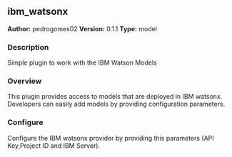 ## ibm_watsonx

**Author:** pedrogomes02
**Version:** 0.1.1
**Type:** model

### Description
Simple plugin to work with the IBM Watson Models

### Overview
This plugin provides access to models that are deployed in IBM watsonx. Developers can easily add models by providing configuration parameters.

### Configure
Configure the IBM watsonx provider by providing this parameters (API Key,Project ID and IBM Server).
